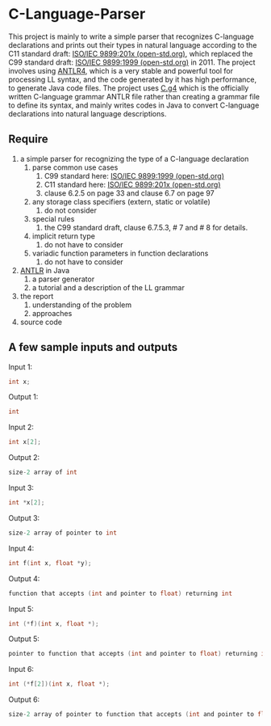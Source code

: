 # C-Language-Parser

This project is mainly to write a simple parser that recognizes C-language declarations and prints out their types in natural language according to the  C11 standard draft: [ISO/IEC 9899:201x (open-std.org)](https://www.open-std.org/jtc1/sc22/wg14/www/docs/n1548.pdf), which replaced the C99 standard draft: [ISO/IEC 9899:1999 (open-std.org)](https://www.open-std.org/jtc1/sc22/wg14/www/docs/n1256.pdf) in 2011. The project involves using [ANTLR4](https://www.antlr.org/), which is a very stable and powerful tool for processing LL syntax, and the code generated by it has high performance, to generate Java code files. The project uses [C.g4](https://github.com/antlr/grammars-v4/tree/master/c) which is the officially written C-language grammar ANTLR file rather than creating a grammar file to define its syntax,  and mainly writes codes in Java to convert C-language declarations into natural language descriptions.

## Require  

1. a simple parser for recognizing the type of a C-language declaration  
   1. parse common use cases  
      1. C99 standard here: [ISO/IEC 9899:1999 (open-std.org)](https://www.open-std.org/jtc1/sc22/wg14/www/docs/n1256.pdf)  
      2. C11 standard here: [ISO/IEC 9899:201x (open-std.org)](https://www.open-std.org/jtc1/sc22/wg14/www/docs/n1548.pdf)
      2. clause 6.2.5 on page 33 and clause 6.7 on page 97  
   2. any storage class specifiers (extern, static or volatile)  
      1. do not consider  
   3. special rules  
      1. the C99 standard draft, clause 6.7.5.3, # 7 and # 8 for details.  
   4. implicit return type   
      1. do not have to consider  
   5. variadic function parameters in function declarations  
      1. do not have to consider  
2. [ANTLR](https://www.antlr.org/) in Java  
   1. a parser generator  
   2. a tutorial and a description of  the LL grammar
3. the report  
   1. understanding of the problem  
   2. approaches
4. source code

## A few sample inputs and outputs  

Input 1:  

```C  
int x;  
```

Output 1:  

```C  
int  
```

  

Input 2:  

```C  
int x[2];  
```

Output 2:  

```C  
size-2 array of int  
```

  

Input 3:  

```C  
int *x[2];  
```

Output 3:  

```C  
size-2 array of pointer to int  
```

  

Input 4:  

```C  
int f(int x, float *y);  
```

Output 4:  

```C  
function that accepts (int and pointer to float) returning int  
```

  

Input 5:  

```C  
int (*f)(int x, float *);  
```

Output 5:  

```C  
pointer to function that accepts (int and pointer to float) returning int  
```

  

Input 6:  

```C  
int (*f[2])(int x, float *);  
```

Output 6:  

```C  
size-2 array of pointer to function that accepts (int and pointer to float) returning int  
```
